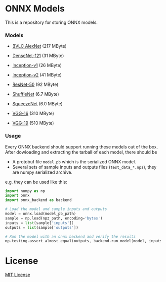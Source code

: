 # ONNX Models

This is a repository for storing ONNX models.

### Models

- [BVLC AlexNet](bvlc_alexnet) (217 MByte)

- [DenseNet-121](densenet121) (31 MByte)

- [Inception-v1](inception_v1) (26 MByte)

- [Inception-v2](inception_v2) (41 MByte)

- [ResNet-50](resnet50) (92 MByte)

- [ShuffleNet](shufflenet) (6.7 MByte)

- [SqueezeNet](squeezenet) (6.0 MByte)

- [VGG-16](vgg16) (310 MByte)

- [VGG-19](vgg19) (510 MByte)

### Usage

Every ONNX backend should support running these models out of the box. After dowloading and extracting the tarball of each model, there should be

- A protobuf file `model.pb` which is the serialized ONNX model.
- Several sets of sample inputs and outputs files (`test_data_*.npz`), they are numpy serialized archive.

e.g. they can be used like this:

```python
import numpy as np
import onnx
import onnx_backend as backend

# Load the model and sample inputs and outputs
model = onnx.load(model_pb_path)
sample = np.load(npz_path, encoding='bytes')
inputs = list(sample['inputs'])
outputs = list(sample['outputs'])

# Run the model with an onnx backend and verify the results
np.testing.assert_almost_equal(outputs, backend.run_model(model, inputs))
```

# License

[MIT License](LICENSE)
